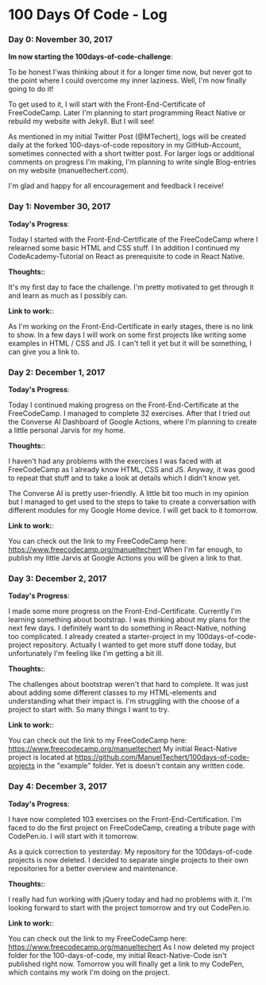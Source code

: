 # 100 Days Of Code - Log

### Day 0: November 30, 2017

**Im now starting the 100days-of-code-challenge**:

To be honest I'was thinking about it for a longer time now, but never got to the point where I could overcome my inner laziness.
Well, I'm now  finally going to do it!

To get used to it, I will start with the Front-End-Certificate of FreeCodeCamp.
Later I'm planning to start programming React Native or rebuild my website with Jekyll.
But I will see!

As mentioned in my initial Twitter Post (@MTechert), logs will be created daily at the forked 100-days-of-code repository in my GitHub-Account, sometimes connected with a short twitter post.
For larger logs or additional comments on progress I'm making, I'm planning to write single Blog-entries on my website (manueltechert.com).

I'm glad and happy for all encouragement and feedback I receive!

### Day 1: November 30, 2017

**Today's Progress**:

Today I started with the Front-End-Certificate of the FreeCodeCamp where I relearned some basic HTML and CSS stuff. I
In addition I continued my CodeAcademy-Tutorial on React as prerequisite to code in React Native.

**Thoughts:**:

It's my first day to face the challenge.
I'm  pretty motivated to get through it and learn as much as I possibly can.

**Link to work:**:

As I'm working on the Front-End-Certificate in early stages, there is no link to show.
In a few days I will work on some first projects like writing some examples in HTML / CSS and JS.
I can't tell it yet but it will be something, I can give you a link to.

### Day 2: December 1, 2017

**Today's Progress**:

Today I continued making progress on the Front-End-Certificate at the FreeCodeCamp.
I managed to complete 32 exercises.
After that I tried out the Converse AI Dashboard of Google Actions, where I'm planning to create a little personal Jarvis for my home.

**Thoughts:**:

I haven't had any problems with the exercises I was faced with at FreeCodeCamp as I already know HTML, CSS and JS. Anyway, it was good to repeat that stuff and to take a look at details which I didn't know yet.

The Converse AI is pretty user-friendly. A little bit too much in my opinion but I managed to get used to the steps to take to create a conversation with different modules for my Google Home device. I will get back to it tomorrow.

**Link to work:**:

You can check out the link to my FreeCodeCamp here: https://www.freecodecamp.org/manueltechert
When I'm far enough, to publish my little Jarvis at Google Actions you will be given a link to that.

### Day 3: December 2, 2017

**Today's Progress**:

I made some more progress on the Front-End-Certificate. Currently I'm learning something about bootstrap.
I was thinking about my plans for the next few days. I definitely want to do something in React-Native, nothing too complicated. I already created a starter-project in my 100days-of-code-project repository. Actually I wanted to get more stuff done today, but unfortunately I'm feeling like I'm getting a bit ill.

**Thoughts:**:

The challenges about bootstrap weren't that hard to complete. It was just about adding some different classes to my HTML-elements and understanding what their impact is.
I'm struggling with the choose of a project to start with. So many things I want to try.

**Link to work:**:

You can check out the link to my FreeCodeCamp here: https://www.freecodecamp.org/manueltechert
My initial React-Native project is located at https://github.com/ManuelTechert/100days-of-code-projects
in the "example" folder. Yet is doesn't contain any written code.

### Day 4: December 3, 2017

**Today's Progress**:

I have now completed 103 exercises on the Front-End-Certification.
I'm faced to do the first project on FreeCodeCamp, creating a tribute page with CodePen.io.
I will start with it tomorrow.

As a quick correction to yesterday: My repository for the 100days-of-code projects is now deleted.
I decided to separate single projects to their own repositories for a better overview and maintenance.

**Thoughts:**:

I really had fun working with jQuery today and had no problems with it.
I'm looking forward to start with the project tomorrow and try out CodePen.io.

**Link to work:**:

You can check out the link to my FreeCodeCamp here: https://www.freecodecamp.org/manueltechert
As I now deleted my project folder for the 100-days-of-code, my initial React-Native-Code isn't published right now. Tomorrow you will finally get a link to my CodePen, which contains my work I'm doing on the project.
